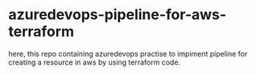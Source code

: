 # azuredevops-pipeline-for-aws-terraform
here, this repo containing azuredevops practise to impiment pipeline for creating a resource in aws by using terraform code.
